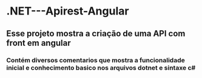 # .NET---Apirest-Angular

## Esse projeto mostra a criação de uma API com front em angular 
### Contém diversos comentarios que mostra a funcionalidade inicial e conhecimento basico nos arquivos dotnet e sintaxe c#
